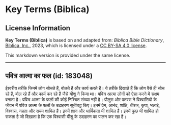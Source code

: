 # Key Terms (Biblica)

## License Information

**Key Terms (Biblica)** is based on and adapted from: _Biblica Bible Dictionary_, [Biblica, Inc.](https://www.biblica.com/), 2023, which is licensed under a [CC BY-SA 4.0 license](https://creativecommons.org/licenses/by-sa/4.0/legalcode.en).

This markdown version is provided under the same license.



--------------------------------

## पवित्र आत्मा का फल (id: 183048)

ईश्वरीय तरीके जिनमें लोग सोचते हैं, बोलते हैं और कार्य करते हैं। ये तरीके दिखाते हैं कि लोग वैसे ही सोच रहे हैं, बोल रहे हैं और कार्य कर रहे हैं जैसे यीशु ने किया था। पवित्र आत्मा लोगों को ऐसा करने में सक्षम बनाता है। पवित्र आत्मा के फलों की कोई निश्चित संख्या नहीं है। पौलुस और पतरस ने विश्वासियों के जीवन में पवित्र आत्मा के फलों के उदाहरण सूचीबद्ध किए। इनमें प्रेम, आनंद, शांति, धीरज, कृपा, भलाई, विश्वास, नम्रता और सयंम शामिल हैं। इनमें ज्ञान और धार्मिकता भी शामिल हैं। इनमें कुछ भी शामिल हो सकता है जो दिखाता है कि एक विश्वासी यीशु के उदाहरण का पालन कर रहा है।



